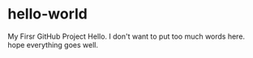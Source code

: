 hello-world
===========

My Firsr GitHub Project
Hello.
I don't want to put too much words here.
hope everything goes well.
